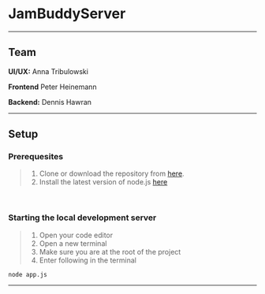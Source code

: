 # JamBuddyServer
___
## Team

**UI/UX:** Anna Tribulowski

**Frontend** Peter Heinemann

**Backend:** Dennis Hawran
___
## Setup

### Prerequesites
> 1. Clone or download the repository from [here](https://github.com/AtmoGD/JamBuddyServer).
> 2. Install the latest version of node.js [here]([here](https://nodejs.org/en))
<br>

### Starting the local development server

> 1. Open your code editor
> 2. Open a new terminal
> 3. Make sure you are at the root of the project
> 4. Enter following in the terminal

```
node app.js
```
___